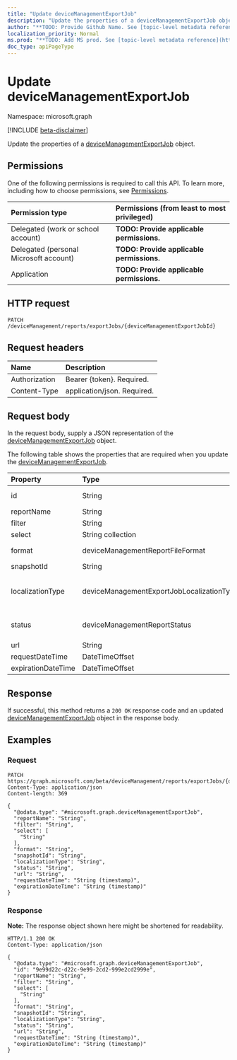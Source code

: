 ```yaml
---
title: "Update deviceManagementExportJob"
description: "Update the properties of a deviceManagementExportJob object."
author: "**TODO: Provide Github Name. See [topic-level metadata reference](https://msgo.azurewebsites.net/add/document/guidelines/metadata.html#topic-level-metadata)**"
localization_priority: Normal
ms.prod: "**TODO: Add MS prod. See [topic-level metadata reference](https://msgo.azurewebsites.net/add/document/guidelines/metadata.html#topic-level-metadata)**"
doc_type: apiPageType
---
```


# Update deviceManagementExportJob
Namespace: microsoft.graph

[!INCLUDE [beta-disclaimer](../../includes/beta-disclaimer.md)]

Update the properties of a [deviceManagementExportJob](../resources/intune-devicemanagementexportjob.md) object.

## Permissions
One of the following permissions is required to call this API. To learn more, including how to choose permissions, see [Permissions](/graph/permissions-reference).

|Permission type|Permissions (from least to most privileged)|
|:---|:---|
|Delegated (work or school account)|**TODO: Provide applicable permissions.**|
|Delegated (personal Microsoft account)|**TODO: Provide applicable permissions.**|
|Application|**TODO: Provide applicable permissions.**|

## HTTP request

<!-- {
  "blockType": "ignored"
}
-->
``` http
PATCH /deviceManagement/reports/exportJobs/{deviceManagementExportJobId}
```

## Request headers
|Name|Description|
|:---|:---|
|Authorization|Bearer {token}. Required.|
|Content-Type|application/json. Required.|

## Request body
In the request body, supply a JSON representation of the [deviceManagementExportJob](../resources/intune-devicemanagementexportjob.md) object.

The following table shows the properties that are required when you update the [deviceManagementExportJob](../resources/intune-devicemanagementexportjob.md).

|Property|Type|Description|
|:---|:---|:---|
|id|String|**TODO: Add Description** Inherited from [entity](../resources/entity.md)|
|reportName|String|**TODO: Add Description**|
|filter|String|**TODO: Add Description**|
|select|String collection|**TODO: Add Description**|
|format|deviceManagementReportFileFormat|**TODO: Add Description**. Possible values are: `csv`, `pdf`.|
|snapshotId|String|**TODO: Add Description**|
|localizationType|deviceManagementExportJobLocalizationType|**TODO: Add Description**. Possible values are: `localizedValuesAsAdditionalColumn`, `replaceLocalizableValues`.|
|status|deviceManagementReportStatus|**TODO: Add Description**. Possible values are: `unknown`, `notStarted`, `inProgress`, `completed`, `failed`.|
|url|String|**TODO: Add Description**|
|requestDateTime|DateTimeOffset|**TODO: Add Description**|
|expirationDateTime|DateTimeOffset|**TODO: Add Description**|



## Response

If successful, this method returns a `200 OK` response code and an updated [deviceManagementExportJob](../resources/intune-devicemanagementexportjob.md) object in the response body.

## Examples

### Request
<!-- {
  "blockType": "request",
  "name": "update_devicemanagementexportjob"
}
-->
``` http
PATCH https://graph.microsoft.com/beta/deviceManagement/reports/exportJobs/{deviceManagementExportJobId}
Content-Type: application/json
Content-length: 369

{
  "@odata.type": "#microsoft.graph.deviceManagementExportJob",
  "reportName": "String",
  "filter": "String",
  "select": [
    "String"
  ],
  "format": "String",
  "snapshotId": "String",
  "localizationType": "String",
  "status": "String",
  "url": "String",
  "requestDateTime": "String (timestamp)",
  "expirationDateTime": "String (timestamp)"
}
```


### Response
**Note:** The response object shown here might be shortened for readability.
<!-- {
  "blockType": "response",
  "truncated": true
}
-->
``` http
HTTP/1.1 200 OK
Content-Type: application/json

{
  "@odata.type": "#microsoft.graph.deviceManagementExportJob",
  "id": "9e99d22c-d22c-9e99-2cd2-999e2cd2999e",
  "reportName": "String",
  "filter": "String",
  "select": [
    "String"
  ],
  "format": "String",
  "snapshotId": "String",
  "localizationType": "String",
  "status": "String",
  "url": "String",
  "requestDateTime": "String (timestamp)",
  "expirationDateTime": "String (timestamp)"
}
```

